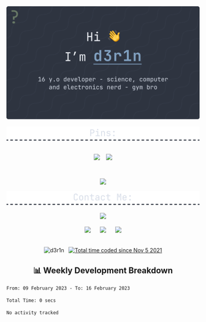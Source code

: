 <div align=center>
  <img src="./Banner.png" width=900/>
  <br /> <br />
  
  <img src="./div-pins.png" width=800/>
  <br /><br />
  
  <a href="https://github.com/d3r1n/dotman"><img src="https://github-readme-stats.vercel.app/api/pin/?username=d3r1n&repo=dotman&border_radius=5&theme=nord&hide_border=true"></a>
  &nbsp;&nbsp;
  <a href="https://github.com/d3r1n/brainsuck"><img src="https://github-readme-stats.vercel.app/api/pin/?username=d3r1n&repo=brainsuck&border_radius=5&theme=nord&hide_border=true"></a>
  
  <br />
  
  <a href="https://github.com/d3r1n/Rust-CHIP-8"><img src="https://github-readme-stats.vercel.app/api/pin/?username=d3r1n&repo=Rust-CHIP-8&border_radius=5&theme=nord&hide_border=true"></a>
  <br />
  
  <img src="./contact-div.png" width=800/>
  <br /><br />
  <a href="https://discord.com/users/704758931343278162"><img src="https://lanyard-profile-readme.vercel.app/api/704758931343278162?borderRadius=5px&bg=2E3440&theme=dark"></a>
  <br /><br />
  <a href="https://linkedin.com/in/d3r1n"><img src="https://cdn-icons-png.flaticon.com/512/174/174857.png" width=50 /></a>
  &nbsp;&nbsp;&nbsp;&nbsp;
  <a href="https://open.spotify.com/user/derin9999"><img src="https://upload.wikimedia.org/wikipedia/commons/1/19/Spotify_logo_without_text.svg" width=50/></a>
  &nbsp;&nbsp;&nbsp;&nbsp;
  <a href="mailto:derinondereren@gmail.com"><img src="https://mailmeteor.com/logos/assets/PNG/Gmail_Logo_256px.png" width=50/></a>
  <br /><br /><br/>
  <img src="https://komarev.com/ghpvc/?username=d3r1n&label=Profile%20views&color=5E81AC&style=flat-square" alt="d3r1n" />
  &nbsp;
  <a href="https://wakatime.com/@5f971379-ccd6-465f-a0e1-6dfd0ade5512"><img src="https://wakatime.com/badge/user/5f971379-ccd6-465f-a0e1-6dfd0ade5512.svg?style=flat-square" alt="Total time coded since Nov 5 2021" /></a>
</div>

<h2 align=center>📊 Weekly Development Breakdown</h2>

<!--START_SECTION:waka-->

```text
From: 09 February 2023 - To: 16 February 2023

Total Time: 0 secs

No activity tracked
```

<!--END_SECTION:waka-->
